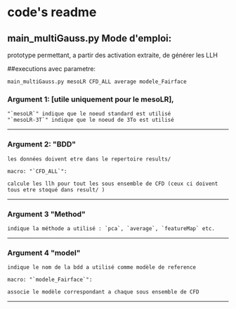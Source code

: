 # code's readme




## main_multiGauss.py      Mode d'emploi:

prototype permettant, a partir des activation extraite, de générer les LLH

##executions avec parametre:

`main_multiGauss.py mesoLR CFD_ALL average modele_Fairface`

### Argument 1: [utile uniquement pour le mesoLR],

    "`mesoLR`" indique que le noeud standard est utilisé
    "`mesoLR-3T`" indique que le noeud de 3To est utilisé
 
----
    
### Argument 2: "BDD"

    les données doivent etre dans le repertoire results/

    macro: "`CFD_ALL`":
	
    calcule les llh pour tout les sous ensemble de CFD (ceux ci doivent tous etre stoqué dans result/ ) 
---- 

### Argument 3 "Method" 

    indique la méthode a utilisé : `pca`, `average`, `featureMap` etc.

----

### Argument 4 "model"
    indique le nom de la bdd a utilisé comme modèle de reference

    macro: "`modele_Fairface`":
	
    associe le modèle correspondant a chaque sous ensemble de CFD
	

----
